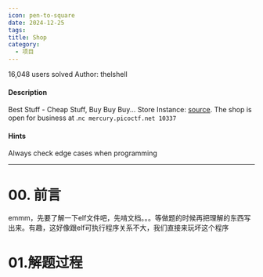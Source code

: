 ```yaml
---
icon: pen-to-square
date: 2024-12-25
tags: 
title: Shop
category:
  - 项目
---
```

16,048 users solved
Author: thelshell

#### Description

Best Stuff - Cheap Stuff, Buy Buy Buy... Store Instance: [source](https://mercury.picoctf.net/static/73724c199e55e6c056bb00e7bbfdfb38/source). The shop is open for business at .`nc mercury.picoctf.net 10337`

#### Hints
Always check edge cases when programming

----
# 00. 前言
emmm，先要了解一下elf文件吧，先啃文档。。。等做题的时候再把理解的东西写出来。有趣，这好像跟elf可执行程序关系不大，我们直接来玩坏这个程序

# 01.解题过程

